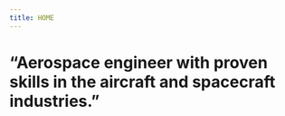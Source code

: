 ```yaml
---
title: HOME
---
```

# “Aerospace engineer with proven skills in the aircraft and spacecraft industries.”